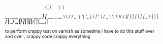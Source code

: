                        _     _
                      (_)   | |
__   ____ _ _ __ _ __  _ ___| |__   ___ _ __
\ \ / / _` | '__| '_ \| / __| '_ \ / _ \ '__|
 \ V / (_| | |  | | | | \__ \ | | |  __/ |
  \_/ \__,_|_|  |_| |_|_|___/_| |_|\___|_|


to perform crappy test on varnish as sometime i have to do this stuff over and over , crappy code crappy everything
